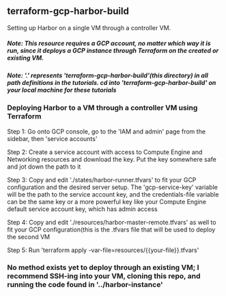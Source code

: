 ## terraform-gcp-harbor-build

Setting up Harbor on a single VM through a controller VM.

##### Note: This resource requires a GCP account, no matter which way it is run, since it deploys a GCP instance through Terraform on the created or existing VM. 

##### Note: '.' represents 'terraform-gcp-harbor-build'(this directory) in all path definitions in the tutorials. cd into 'terraform-gcp-harbor-build' on your local machine for these tutorials

### Deploying Harbor to a VM through a controller VM using Terraform

Step 1: Go onto GCP console, go to the 'IAM and admin' page from the sidebar, then 'service accounts'

Step 2: Create a service account with access to Compute Engine and Networking resources and download the key. Put the key somewhere safe and jot down the path to it

Step 3: Copy and edit './states/harbor-runner.tfvars' to fit your GCP configuration and the desired server setup. The 'gcp-service-key' variable will be the path to the service account key, and the credentials-file variable can be the same key or a more powerful key like your Compute Engine default service account key, which has admin access

Step 4: Copy and edit './resources/harbor-master-remote.tfvars' as well to fit your GCP configuration(this is the .tfvars file that will be used to deploy the second VM

Step 5: Run 'terraform apply -var-file=resources/{{your-file}}.tfvars'

### No method exists yet to deploy through an existing VM; I recommend SSH-ing into your VM, cloning this repo, and running the code found in '../harbor-instance'
